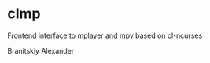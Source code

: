 clmp
====

Frontend interface to mplayer and mpv based on cl-ncurses

Branitskiy Alexander <schurshick at yahoo dot com>
